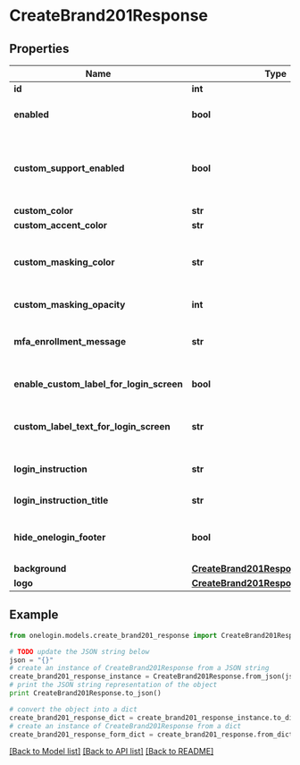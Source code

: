 # CreateBrand201Response


## Properties
Name | Type | Description | Notes
------------ | ------------- | ------------- | -------------
**id** | **int** |  | 
**enabled** | **bool** | Indicates if the brand is enabled or not | [default to False]
**custom_support_enabled** | **bool** | Indicates if the custom support is enabled. If enabled, the login page includes the ability to submit a support request. | 
**custom_color** | **str** | Primary brand color | 
**custom_accent_color** | **str** | Secondary brand color | 
**custom_masking_color** | **str** | Color for the masking layer above the background image of the branded login screen. | 
**custom_masking_opacity** | **int** | Opacity for the custom_masking_color. | 
**mfa_enrollment_message** | **str** | Text that replaces the default text displayed on the initial screen of the MFA Registration. | 
**enable_custom_label_for_login_screen** | **bool** | Indicates if the custom Username/Email field label is enabled or not | 
**custom_label_text_for_login_screen** | **str** | Custom label for the Username/Email field on the login screen. See example here. | 
**login_instruction** | **str** | Text for the login instruction screen, styled in Markdown. | 
**login_instruction_title** | **str** | Link text to show login instruction screen. | 
**hide_onelogin_footer** | **bool** | Indicates if the OneLogin footer will appear at the bottom of the login page. | 
**background** | [**CreateBrand201ResponseBackground**](CreateBrand201ResponseBackground.md) |  | 
**logo** | [**CreateBrand201ResponseLogo**](CreateBrand201ResponseLogo.md) |  | 

## Example

```python
from onelogin.models.create_brand201_response import CreateBrand201Response

# TODO update the JSON string below
json = "{}"
# create an instance of CreateBrand201Response from a JSON string
create_brand201_response_instance = CreateBrand201Response.from_json(json)
# print the JSON string representation of the object
print CreateBrand201Response.to_json()

# convert the object into a dict
create_brand201_response_dict = create_brand201_response_instance.to_dict()
# create an instance of CreateBrand201Response from a dict
create_brand201_response_form_dict = create_brand201_response.from_dict(create_brand201_response_dict)
```
[[Back to Model list]](../README.md#documentation-for-models) [[Back to API list]](../README.md#documentation-for-api-endpoints) [[Back to README]](../README.md)


